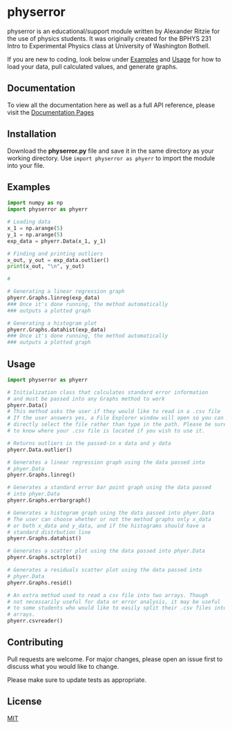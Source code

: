 # physerror

physerror is an educational/support module written by Alexander Ritzie for the use of physics students.
It was originally created for the BPHYS 231 Intro to Experimental Physics class at University of Washington
Bothell.

If you are new to coding, look below under [Examples](#examples) and [Usage](#usage) for how to load
your data, pull calculated values, and generate graphs.

## Documentation
To view all the documentation here as well as a full API reference, please visit the [Documentation Pages](docs/_build/markdown/getstart.md)

## Installation

Download the __physerror.py__ file and save it in the same directory as your working directory. Use
`import physerror as phyerr` to import the module into your file.

## Examples
```python
import numpy as np
import physerror as phyerr

# Loading data
x_1 = np.arange(5)
y_1 = np.arange(5)
exp_data = phyerr.Data(x_1, y_1)

# Finding and printing outliers
x_out, y_out = exp_data.outlier()
print(x_out, "\n", y_out)

# 

# Generating a linear regression graph
phyerr.Graphs.linreg(exp_data)
### Once it's done running, the method automatically
### outputs a plotted graph

# Generating a histogram plot
phyerr.Graphs.datahist(exp_data)
### Once it's done running, the method automatically
### outputs a plotted graph
```

## Usage

```python
import physerror as phyerr

# Initialization class that calculates standard error information
# and must be passed into any Graphs method to work
phyerr.Data()
# This method asks the user if they would like to read in a .csv file
# If the user answers yes, a File Explorer window will open so you can
# directly select the file rather than type in the path. Please be sure
# to know where your .csv file is located if you wish to use it.

# Returns outliers in the passed-in x data and y data
phyerr.Data.outlier()

# Generates a linear regression graph using the data passed into
# phyer.Data
phyerr.Graphs.linreg()

# Generates a standard error bar point graph using the data passed
# into phyer.Data
phyerr.Graphs.errbargraph()

# Generates a histogram graph using the data passed into phyer.Data
# The user can choose whether or not the method graphs only x_data
# or both x_data and y_data, and if the histograms should have a
# standard distrbution line
phyerr.Graphs.datahist()

# Generates a scatter plot using the data passed into phyer.Data
phyerr.Graphs.sctrplot()

# Generates a residuals scatter plot using the data passed into
# phyer.Data
phyerr.Graphs.resid()

# An extra method used to read a csv file into two arrays. Though
# not necessarily useful for data or error analysis, it may be useful
# to some students who would like to easily split their .csv files into
# arrays.
phyerr.csvreader()
```

## Contributing

Pull requests are welcome. For major changes, please open an issue first
to discuss what you would like to change.

Please make sure to update tests as appropriate.

## License

[MIT](https://choosealicense.com/licenses/mit/)
